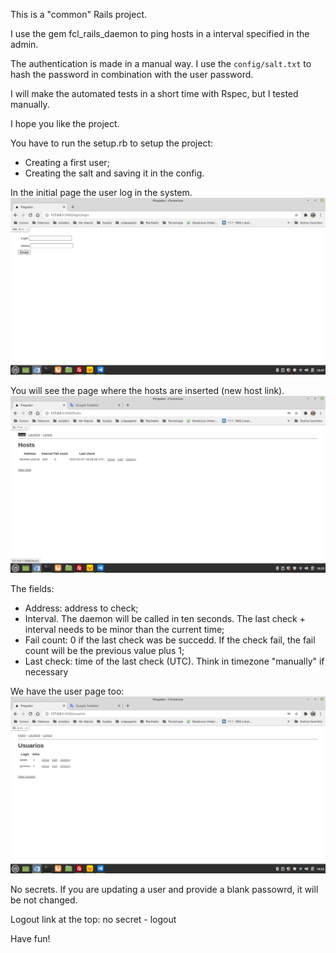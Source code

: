 This is a "common" Rails project.

I use the gem fcl_rails_daemon to ping hosts in a interval specified in the admin.

The authentication is made in a manual way. I use the ```config/salt.txt``` to hash the password in combination with the user password.

I will make the automated tests in a short time with Rspec, but I tested manually.

I hope you like the project.

You have to run the setup.rb to setup the project:
- Creating a first user;
- Creating the salt and saving it in the config.

In the initial page the user log in the system.
![Initial view](doc_images/1.png)

You will see the page where the hosts are inserted (new host link).
![Hosts](doc_images/2.png)

The fields:
- Address: address to check;
- Interval. The daemon will be called in ten seconds. The last check + interval needs to be minor than the current time;
- Fail count: 0 if the last check was be succedd. If the check fail, the fail count will be the previous value plus 1;
- Last check: time of the last check (UTC). Think in timezone "manually" if necessary

We have the user page too:
![Users](doc_images/3.png)

No secrets. If you are updating a user and provide a blank passowrd, it will be not changed.

Logout link at the top: no secret - logout

Have fun!



